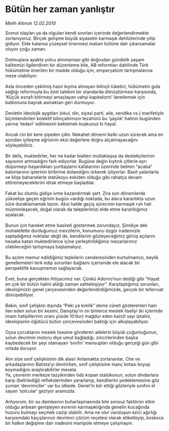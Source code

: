 # Bütün her zaman yanlıştır

*Melih Altınok 12.02.2010*

<div class="taraf_structure_2col_1zq">
<div class="margen_n">



 <p>Somut olayları ya da olguları kendi sınırları içerinde değerlendirmekte zorlanıyoruz. Birçok gelişme büyük siyasetin karmaşık dehlizlerinde yitip gidiyor. Elde kalansa yüzeysel önermesi malum bütüne dair çıkarsamalar oluyor çoğu zaman. <br/><br/>Dolmuşlara ayakta yolcu alınmaması gibi doğrudan gündelik yaşam kalitemizi ilgilendiren bir düzenleme bile, AB reformları dahilinde Türk hükümetine önerilen bir madde olduğu için, emperyalizm tartışmalarına meze olabiliyor. <br/><br/>Asla önceden çekilmiş hazır kıyma almayan bilinçli tüketici, hükümetin gıda sağlığı reformuyla bu özel talebini bir standarda dönüştürmesi karşısında, ‘Küçük esnafı bitirmeyi amaçlayan vahşi kapitalizmi’ lanetlemek için balkonuna bayrak asmaktan geri durmuyor. <br/><br/>Devletin ideolojik aygıtları (okul, din, siyasi parti, aile, sendika vs.) marifetiyle biçimlendirilen kolektif bilinçaltımızın tezahürü bu ‘şaşılık’ halinin bugünden yarına ‘tedavi’ edilmesini beklemek kuşkusuz ki hayal. <br/><br/>Ancak cin bir kere şişeden çıktı. Nekahet dönemi belki uzun sürecek ama en azından iyileşme eğrisinin eksi değerlere doğru alçalmayacağını söyleyebiliriz. <br/><br/>Bir defa, muktedirler, her ne kadar biatleri mutlaklaşsa da destekçilerinin sayısının artmadığını fark ediyorlar. Bugüne değin kıytırık çitlerle ayrı düşürmeyi başardıkları yurttaşların kafalarının üzerinde beliren “acaba” balonlarının iplerinin birbirine dolandığını ürkerek izliyorlar. Basit yalanlarla ve klişe bahanelerle statükoyu eskiden olduğu gibi rahatça devam ettiremeyeceklerini idrak etmeye başladılar. <br/><br/>Fakat bu olumlu gidişe ivme kazandırmak şart. Zira son dönemlerde yükselişe geçen eğrinin bugün vardığı noktada, bu alaca karanlıkta uzun süre duraklamamak lazım. Aksi halde geçiş sürecinin karmaşık ruh hali müzminleşecek, doğal olarak da taleplerimizi elde etme kararlılığımız azalacak. <br/><br/>Bunun için hareket etme basireti göstermek zorundayız. Şimdiye dek muhalefette durduğumuz mevzilerin, konumunu özgür irademizle saptadığımız noktalar değil de, kendilerini gözleyeceğimiz görüş açılarını hesaba katan muktedirlerce içine yerleştirildiğimiz mezarlarımız olabileceğini tartışmaya başlamalıyız. <br/><br/>Bu açılım memur edildiğimiz tepkilerin cenderesinden kurtulmamızı, beylik genellemeleri terk edip sorunları bağlamı içerisinde ele alacak bir perspektife kavuşmamızı sağlayacak. <br/><br/>Evet, buna gerçekten ihtiyacımız var. Çünkü Adorno’nun dediği gibi “Hayat en çok bir bütün halini aldığı zaman sahteleşiyor”. Karşılaştığımız sorunları, ideolojimizin genel çerçevesinden değerlendirdiğimizde, gerçek bir teferruat dönüşebiliyor. <br/><br/>Bakın, sınıf çelişkisi dışında “Peki ya kimlik” deme cüreti gösterenleri hain ilan eden solun bir kesimi, Danıştay’ın on binlerce meslek liseliyi (ki içlerinde imam hatiplilerinin oranı yüzde 10’dur) mağdur eden ka(s)t sayı iptalini, ideolojisinin öğütücü bütün çerçevesinden baktığı için alkışlayabiliyor. <br/><br/>Oysa çocuklarını meslek lisesine gönderen ailelerin büyük çoğunluğunun, solun devrimin motoru diye umut bağladığı, zincirlerinden başka kaybedecek bir şeyi olamayan ‘sınıfın’ mensupları olduğu gerçeği gün gibi ortada duruyor. <br/><br/>Alın size sınıf çelişkisinin dik alası! Anlamakta zorlananlar, Che ve arkadaşlarının Batista’yı devirirken, sınıf çelişkisine inanç kotası koyup koymadığını araştırabilirler mesela. <br/>Ya, çevrenin merkeze tazyikinden ödü kopan statükonun, solun dindarlara karşı (belirlediği) reflekslerinden yararlanıp, kendilerini yedeklemesine göz yuman ‘devrimciler’ var bu ülkede. Genel’in kör ettiği gözleriyle sınıfını el sayan ‘solcular’ geziyor aramızda. <br/><br/>Anlıyorum, bir su damlasının buharlaşmasında bile sonsuz faktörün etkin olduğu anbean genişleyen evrenin karmaşıklığında genelin kucağında huzuru bulmayı seçmek cazip olabilir. Ama ne olur varoluşun ezici ağırlığı karşısındaki kaçışlarınızı devrimci çözüm reçetesi olarak etiketleyip, koskoca bir halkın değişime dair iradesini manipüle etmeye çalışmayın.</p>
<br/>
<br/>
<br/>



<br/>


<div id="taraf_not">
</div>

</div>


</div>
